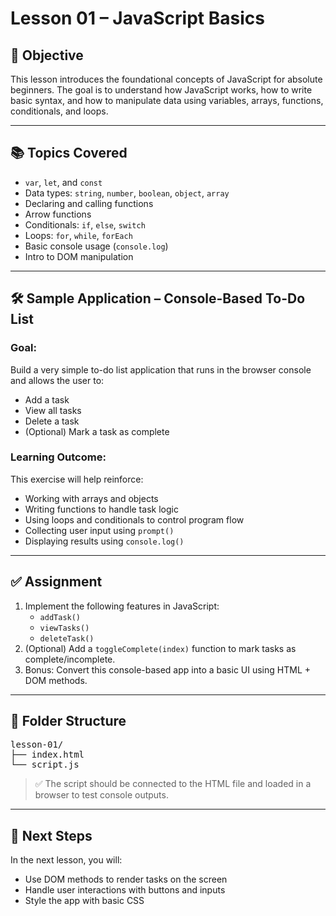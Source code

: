 # Lesson 01 – JavaScript Basics

## 🎯 Objective

This lesson introduces the foundational concepts of JavaScript for absolute beginners. The goal is to understand how JavaScript works, how to write basic syntax, and how to manipulate data using variables, arrays, functions, conditionals, and loops.

---

## 📚 Topics Covered

- `var`, `let`, and `const`
- Data types: `string`, `number`, `boolean`, `object`, `array`
- Declaring and calling functions
- Arrow functions
- Conditionals: `if`, `else`, `switch`
- Loops: `for`, `while`, `forEach`
- Basic console usage (`console.log`)
- Intro to DOM manipulation

---

## 🛠️ Sample Application – Console-Based To-Do List

### Goal:
Build a very simple to-do list application that runs in the browser console and allows the user to:
- Add a task
- View all tasks
- Delete a task
- (Optional) Mark a task as complete

### Learning Outcome:
This exercise will help reinforce:
- Working with arrays and objects
- Writing functions to handle task logic
- Using loops and conditionals to control program flow
- Collecting user input using `prompt()`
- Displaying results using `console.log()`

---

## ✅ Assignment

1. Implement the following features in JavaScript:
   - `addTask()`
   - `viewTasks()`
   - `deleteTask()`
2. (Optional) Add a `toggleComplete(index)` function to mark tasks as complete/incomplete.
3. Bonus: Convert this console-based app into a basic UI using HTML + DOM methods.

---

## 📁 Folder Structure

<pre>
lesson-01/
├── index.html
└── script.js
</pre>

> ✅ The script should be connected to the HTML file and loaded in a browser to test console outputs.

---

## 🚀 Next Steps

In the next lesson, you will:
- Use DOM methods to render tasks on the screen
- Handle user interactions with buttons and inputs
- Style the app with basic CSS

